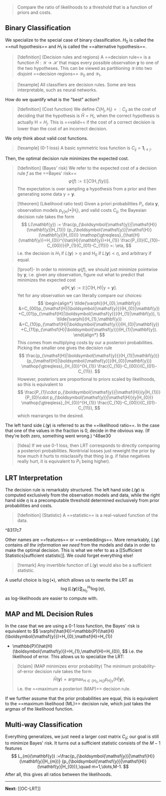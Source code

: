 > Compare the ratio of likelihoods to a threshold that is a function of priors and costs.
## Binary Classification

We specialize to the special case of binary classification. $H_{0}$ is called the ==null hypothesis== and $H_{1}$ is called the ==alternative hypothesis==.

> [!definition] (Decision rules and regions)
> A ==decision rule== is a function $\hat{H}:\mathcal{Y}\to \mathcal{H}$ that maps every possible observation $\mathbf{y}$ to one of the two hypotheses. This can be viewed as partitioning $\mathcal{Y}$ into two disjoint ==decision regions== $\mathcal{Y}_{0}$ and $\mathcal{Y}_{1}$.

> [!example]
> All classifiers are decision rules. Some are less interpretable, such as neural networks.

How do we quantify what is the "best" action?

> [!definition] (Cost function)
> We define $C(H_{j},H_{i})=:C_{ij}$ as the cost of deciding that the hypothesis is $\hat{H}=H_{i}$, when the correct hypothesis is actually $\mathsf{H}=H_{j}$. This is ==valid== if the cost of a correct decision is lower than the cost of an incorrect decision.

We only think about valid cost functions.

> [!example] ($0$-$1$ loss)
> A basic symmetric loss function is $C_{ij}=\mathbf{1}_{i\neq j}$.

Then, the optimal decision rule minimizes the expected cost.

> [!definition] (Bayes' risk)
> We refer to the expected cost of a decision rule $f$ as the ==Bayes' risk==
> $$
> \varphi(f):=\mathbb{E}\left[ C(\mathsf{H},f(\boldsymbol{\mathsf{y}})) \right].
> $$
> The expectation is over sampling a hypothesis from a prior and then generating some data $\boldsymbol{\mathsf{y}}=\mathbf{y}$.

> [!theorem] (Likelihood ratio test)
> Given a priori probabilities $P_{i}$, data $\mathbf{y}$, observation models $p_{\boldsymbol{\mathsf{y}}|\mathsf{H}}(\bullet|H_{i})$, and valid costs $C_{ij}$, the Bayesian decision rule takes the form
> $$
> L(\mathbf{y})
> :=
> \frac{p_{\boldsymbol{\mathsf{y}}|\mathsf{H}}(\mathbf{y}|H_{1})}
> {p_{\boldsymbol{\mathsf{y}}|\mathsf{H}}(\mathbf{y}|H_{0})}
> \mathop{\gtreqless}_{\hat{H}(\mathbf{y})=H_{0}}^{\hat{H}(\mathbf{y})=H_{1}}
> \frac{P_{0}(C_{10}-C_{00})}{P_{1}(C_{01}-C_{11})}
> =:
> \eta,
> $$
> i.e. the decision is $H_{1}$ if $L(\mathbf{y})>\eta$ and $H_{0}$ if $L(\mathbf{y})<\eta$, and arbitrary if equal.

> [!proof]-
> In order to minimize $\varphi(f)$, we should just minimize pointwise by $\mathbf{y}$, i.e. given any observation, figure out what to predict that minimizes the expected cost
> $$
> \tilde{\varphi}(H,\mathbf{y}):=\mathbb{E}\left[ C(\mathsf{H},H)|\boldsymbol{\mathsf{y}}=\mathbf{y} \right].
> $$
> Yet for any observation we can literally compare our choices:
> $$
> \begin{align*}
> \tilde{\varphi}(H_{0},\mathbf{y})
> &=C_{00}p_{\mathsf{H}|\boldsymbol{\mathsf{y}}}(H_{0}|\mathbf{y})
> +C_{01}p_{\mathsf{H}|\boldsymbol{\mathsf{y}}}(H_{1}|\mathbf{y}), \\
> \tilde{\varphi}(H_{1},\mathbf{y})
> &=C_{10}p_{\mathsf{H}|\boldsymbol{\mathsf{y}}}(H_{0}|\mathbf{y})
> +C_{11}p_{\mathsf{H}|\boldsymbol{\mathsf{y}}}(H_{1}|\mathbf{y}).
> \end{align*}
> $$
> This comes from multiplying costs by our a posteriori probabilities. Picking the smaller one gives the decision rule
> $$
> \frac{p_{\mathsf{H}|\boldsymbol{\mathsf{y}}}(H_{1}|\mathbf{y})}
> {p_{\mathsf{H}|\boldsymbol{\mathsf{y}}}(H_{0}|\mathbf{y})}
> \mathop{\gtreqless}_{H_{0}}^{H_{1}}
> \frac{C_{10}-C_{00}}{C_{01}-C_{11}}.
> $$
> However, posteriors are proportional to priors scaled by likelihoods, so this is equivalent to
> $$
> \frac{P_{1}\cdot p_{\boldsymbol{\mathsf{y}}|\mathsf{H}}(y|H_{1})}
> {P_{0}\cdot p_{\boldsymbol{\mathsf{y}}|\mathsf{H}}(y|H_{0})}
> \mathop{\gtreqless}_{H_{0}}^{H_{1}}
> \frac{C_{10}-C_{00}}{C_{01}-C_{11}},
> $$
> which rearranges to the desired.

The left hand side $L(\mathbf{y})$ is referred to as the ==likelihood ratio==. In the case that one of the values in the fraction is $0$, decide in the obvious way. (If they're both zero, something went wrong.) ^48ae30

> [!idea]
> If we use $0$-$1$ loss, then LRT corresponds to directly comparing a posteriori probabilities. Nontrivial losses just reweight the prior by how much it hurts to misclassify that thing (e.g. if false negatives really hurt, it is equivalent to $P_{1}$ being higher).

## LRT Interpretation

The decision rule is remarkably structured. The left hand side $L(\mathbf{y})$ is computed exclusively from the observation models and data, while the right hand side $\eta$ is a precomputable threshold determined exclusively from prior probabilities and costs.

> [!definition] (Statistic)
> A ==statistic== is a real-valued function of the data.

^8317c7

Other names are ==features== or ==embeddings==. More remarkably, $L(\mathbf{y})$ contains *all the information we need* from the models and data in order to make the optimal decision. This is what we refer to as a [[Sufficient Statistics|sufficient statistic]]. We could forget everything else!

> [!remark]
> Any invertible function of $L(\mathbf{y})$ would also be a sufficient statistic.

A useful choice is $\log(\bullet)$, which allows us to rewrite the LRT as
$$
\log(L(\mathbf{y}))\mathop{\gtreqless}_{H_{0}}^{H_{1}}\log(\eta),
$$
as log-likelihoods are easier to compute with.

## MAP and ML Decision Rules

In the case that we are using a $0$-$1$ loss function, the Bayes' risk is equivalent to 
$$
\varphi(\hat{H})=\mathbb{P}(\hat{H}(\boldsymbol{\mathsf{y}})=H_{0},\mathsf{H}=H_{1})
+ \mathbb{P}(\hat{H}(\boldsymbol{\mathsf{y}})=H_{1},\mathsf{H}=H_{0}),
$$
i.e. the likelihood of error. This allows us to specialize the LRT:

> [!claim] (MAP minimizes error probability)
> The minimum probability-of-error decision rule takes the form
> $$
> \hat{H}(\mathbf{y})=\mathop{\text{argmax}}_{H\in \{ H_{0},H_{1} \}}p_{\mathsf{H}|\boldsymbol{\mathsf{y}}}(H|\mathbf{y}),
> $$
> i.e. the ==maximum a posteriori (MAP)== decision rule.

If we further assume that the prior probabilities are equal, this is equivalent to the ==maximum likelihood (ML)== decision rule, which just takes the argmax of the likelihood function.

## Multi-way Classification

Everything generalizes, we just need a larger cost matrix $C_{ij}$; our goal is still to minimize Bayes' risk. It turns out a sufficient statistic consists of the $M-1$ features
$$
L_{m}(\mathbf{y})
:=\frac{p_{\boldsymbol{\mathsf{y}}|\mathsf{H}}(\mathbf{y}|H_{m})}
{p_{\boldsymbol{\mathsf{y}}|\mathsf{H}}(\mathbf{y}|H_{0})},\quad
m=1,\dots,M-1.
$$
After all, this gives all ratios between the likelihoods.

---

**Next:** [[OC-LRT]]